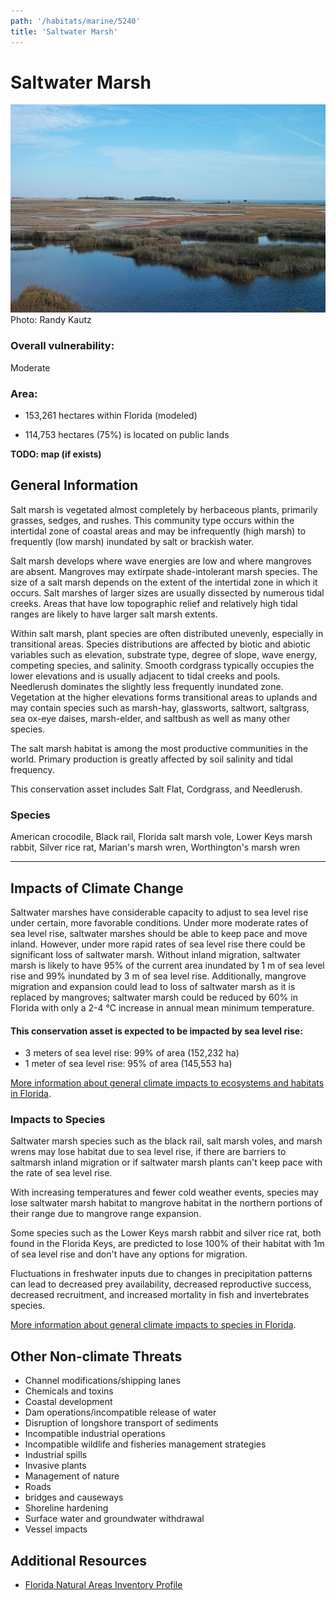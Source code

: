 ```yaml
---
path: '/habitats/marine/5240'
title: 'Saltwater Marsh'
---
```


# Saltwater Marsh

<div id="TopSection">

<div class="header-photo"><img src="5240.jpg" alt="Photo for Saltwater Marsh"/>
<figcaption>Photo: Randy Kautz</figcaption></div>

<div>

### Overall vulnerability:

<div class="vulnerability vulnerability-moderate">Moderate</div>

### Area:

-   153,261 hectares within Florida (modeled)

-   114,753 hectares (75%) is located on public lands



</div>
</div>

**TODO: map (if exists)**

## General Information

Salt marsh is vegetated almost completely by herbaceous plants, primarily grasses, sedges, and rushes. This community type occurs within the intertidal zone of coastal areas and may be infrequently (high marsh) to frequently (low marsh) inundated by salt or brackish water. 

Salt marsh develops where wave energies are low and where mangroves are absent. Mangroves may extirpate shade-intolerant marsh species. The size of a salt marsh depends on the extent of the intertidal zone in which it occurs. Salt marshes of larger sizes are usually dissected by numerous tidal creeks. Areas that have low topographic relief and relatively high tidal ranges are likely to have larger salt marsh extents. 

Within salt marsh, plant species are often distributed unevenly, especially in transitional areas. Species distributions are affected by biotic and abiotic variables such as elevation, substrate type, degree of slope, wave energy, competing species, and salinity. Smooth cordgrass typically occupies the lower elevations and is usually adjacent to tidal creeks and pools. Needlerush dominates the slightly less frequently inundated zone. Vegetation at the higher elevations forms transitional areas to uplands and may contain species such as marsh-hay, glassworts, saltwort, saltgrass, sea ox-eye daises, marsh-elder, and saltbush as well as many other species. 

The salt marsh habitat is among the most productive communities in the world. Primary production is greatly affected by soil salinity and tidal frequency.

This conservation asset includes Salt Flat, Cordgrass, and Needlerush.



### Species

American crocodile, Black rail, Florida salt marsh vole, Lower Keys marsh rabbit, Silver rice rat, Marian's marsh wren, Worthington's marsh wren

<hr />

## Impacts of Climate Change

Saltwater marshes have considerable capacity to adjust to sea level rise under certain, more favorable conditions.  Under more moderate rates of sea level rise, saltwater marshes should be able to keep pace and move inland.  However, under more rapid rates of sea level rise there could be significant loss of saltwater marsh.  Without inland migration, saltwater marsh is likely to have 95% of the current area inundated by 1 m of sea level rise and 99% inundated by 3 m of sea level rise.   Additionally, mangrove migration and expansion could lead to loss of saltwater marsh as it is replaced by mangroves; saltwater marsh could be reduced by 60% in Florida with only a 2-4 °C increase in annual mean minimum temperature.


#### This conservation asset is expected to be impacted by sea level rise:

- 3 meters of sea level rise: 99% of area (152,232 ha)
- 1 meter of sea level rise: 95% of area (145,553 ha)
    

[More information about general climate impacts to ecosystems and habitats in Florida](/impacts/habitats).

### Impacts to Species

Saltwater marsh species such as the black rail, salt marsh voles, and marsh wrens may lose habitat due to sea level rise, if there are barriers to saltmarsh inland migration or if saltwater marsh plants can't keep pace with the rate of sea level rise.  

With increasing temperatures and fewer cold weather events, species may lose saltwater marsh habitat to mangrove habitat in the northern portions of their range due to mangrove range expansion.  

Some species such as the Lower Keys marsh rabbit and silver rice rat, both found in the Florida Keys, are predicted to lose 100% of their habitat with 1m of sea level rise and don't have any options for migration.  

Fluctuations in freshwater inputs due to changes in precipitation patterns can lead to decreased prey availability, decreased reproductive success, decreased recruitment, and increased mortality in fish and invertebrates species.

[More information about general climate impacts to species in Florida](/impacts/species).

## Other Non-climate Threats

-	Channel modifications/shipping lanes
-	Chemicals and toxins
-	Coastal development
-	Dam operations/incompatible release of water
-	Disruption of longshore transport of sediments
-	Incompatible industrial operations
-	Incompatible wildlife and fisheries management strategies
-	Industrial spills
-	Invasive plants
-	Management of nature
-	Roads
-	bridges and causeways
-	Shoreline hardening
-	Surface water and groundwater withdrawal
-	Vessel impacts


## Additional Resources

 - [Florida Natural Areas Inventory Profile](http://www.fnai.org/PDF/NC/Salt_Marsh_Final_2010.pdf)

